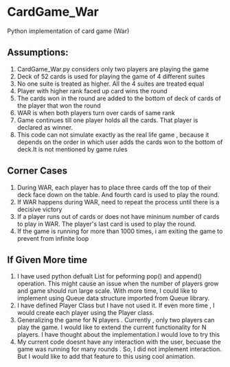 # CardGame_War
Python implementation of card game (War)

## Assumptions: 
1. CardGame_War.py considers only two players are playing the game
2. Deck of 52 cards is used for playing the game of 4 different suites
2. No one suite is treated as higher. All the 4 suites are treated equal
3. Player with higher rank faced up card wins the round
3. The cards won in the round are added to the bottom of deck of cards of the player that won the round
4. WAR is when both players turn over cards of same rank
5. Game continues till one player holds all the cards. That player is declared as winner.
6. This code can not simulate exactly as the real life game , because it depends on the order in which user adds the cards won to the bottom of deck.It is not mentioned by game rules

## Corner Cases
1. During WAR, each player has to place three cards off the top of their deck face down on the table. And fourth card is used to play the round.
2. If WAR happens during WAR, need to repeat the process until there is a decisive victory
3. If a player runs out of cards or does not have mininum number of cards to play in WAR. The player's last card is used to play the round.
4. If the game is running for more than 1000 times, i am exiting the game to prevent from infinite loop

## If Given More time
1. I have used python defualt List for peforming pop() and append() operation. This might cause an issue when the number of players grow and game should run large scale. 
With more time, I could like to implement using Queue data structure imported from Queue library.
2. I have defined Player Class but I have not used it. If even more time , I would create each player using the Player class.
3. Generalizing the game for N players . Currently , only two players can play the game. I would like to extend the current functionality for N players. I have thought about the implementation.I would love to try this 
4. My current code doesnt have any interaction with the user, becuase the game was running for many rounds . So, I did not implement interaction. But I would like to add that feature to this using cool animation.


